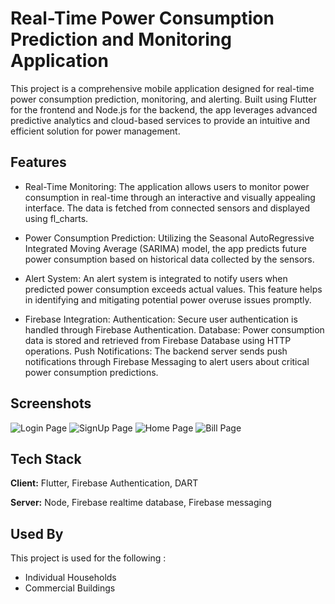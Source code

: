 # Real-Time Power Consumption Prediction and Monitoring Application

This project is a comprehensive mobile application designed for real-time power consumption prediction, monitoring, and alerting. Built using Flutter for the frontend and Node.js for the backend, the app leverages advanced predictive analytics and cloud-based services to provide an intuitive and efficient solution for power management.


## Features

- Real-Time Monitoring: The application allows users to monitor power consumption in real-time through an interactive and visually appealing interface. The data is fetched from connected sensors and displayed using fl_charts.

- Power Consumption Prediction: Utilizing the Seasonal AutoRegressive Integrated Moving Average (SARIMA) model, the app predicts future power consumption based on historical data collected by the sensors.

- Alert System: An alert system is integrated to notify users when predicted power consumption exceeds actual values. This feature helps in identifying and mitigating potential power overuse issues promptly.

- Firebase Integration:
  Authentication: Secure user authentication is handled through Firebase Authentication.
  Database: Power consumption data is stored and retrieved from Firebase Database using HTTP operations.
  Push Notifications: The backend server sends push notifications through Firebase Messaging to alert users about critical power consumption predictions.


## Screenshots

![Login Page](https://photos.google.com/u/1/photo/AF1QipM1VFEQn91L7X7EogByP1K6q6wqSTyg0zlP86GY)
![SignUp Page](https://photos.google.com/u/1/photo/AF1QipMi1y-wGyei8PwrBXRY5_4FGRfpq2_tbE4RiRKz)
![Home Page](https://photos.google.com/u/1/photo/AF1QipP-i9KBk2eAh9P1ev2Ai3QyqGrjsEZ-_XgqK8Q7)
![Bill Page](https://photos.google.com/u/1/photo/AF1QipOaLNgaYsU4CDR12jD--ShpadDQM9Rsq7Xl7gOW)


## Tech Stack

**Client:** Flutter, Firebase Authentication, DART

**Server:** Node, Firebase realtime database, Firebase messaging


## Used By

This project is used for the following :

- Individual Households
- Commercial Buildings


